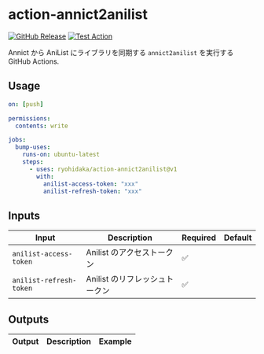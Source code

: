 # action-annict2anilist

[![GitHub Release](https://img.shields.io/github/v/release/ryohidaka/action-annict2anilist)](https://github.com/ryohidaka/action-annict2anilist/releases/)
[![Test Action](https://github.com/ryohidaka/action-annict2anilist/actions/workflows/test.yml/badge.svg)](https://github.com/ryohidaka/action-annict2anilist/actions/workflows/test.yml)

Annict から AniList にライブラリを同期する `annict2anilist` を実行する GitHub Actions.

## Usage

```yml
on: [push]

permissions:
  contents: write

jobs:
  bump-uses:
    runs-on: ubuntu-latest
    steps:
      - uses: ryohidaka/action-annict2anilist@v1
        with:
          anilist-access-token: "xxx"
          anilist-refresh-token: "xxx"
```

## Inputs

| Input                   | Description                    | Required | Default |
| ----------------------- | ------------------------------ | -------- | ------- |
| `anilist-access-token`  | Anilist のアクセストークン     | ✅       |         |
| `anilist-refresh-token` | Anilist のリフレッシュトークン | ✅       |         |

## Outputs

| Output | Description | Example |
| ------ | ----------- | ------- |
